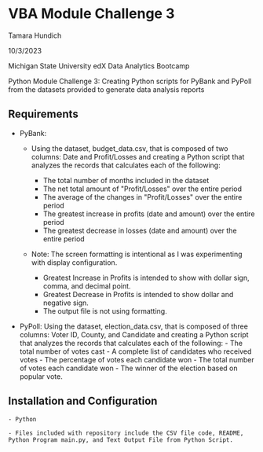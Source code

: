# VBA Module Challenge 3

  Tamara Hundich

  10/3/2023

  Michigan State University edX Data Analytics Bootcamp 

  Python Module Challenge 3: Creating Python scripts for PyBank and PyPoll from the datasets provided to generate data analysis reports 

## Requirements
  - PyBank:
    - Using the dataset, budget_data.csv, that is composed of two columns: Date and Profit/Losses and creating a Python script that analyzes the records that calculates each of the following: 
        - The total number of months included in the dataset
        - The net total amount of "Profit/Losses" over the entire period
        - The average of the changes in "Profit/Losses" over the entire period
        - The greatest increase in profits (date and amount) over the entire period
        - The greatest decrease in losses (date and amount) over the entire period

    - Note: The screen formatting is intentional as I was experimenting with display configuration. 
      - Greatest Increase in Profits is intended to show with dollar sign, comma, and decimal point. 
      - Greatest Decrease in Profits is intended to show dollar and negative sign. 
      - The output file is not using formatting. 

  - PyPoll: Using the dataset, election_data.csv, that is composed of three columns: Voter ID, County, and Candidate and creating a Python script that analyzes the records that calculates each of the following:
        - The total number of votes cast
        - A complete list of candidates who received votes
        - The percentage of votes each candidate won
        - The total number of votes each candidate won
        - The winner of the election based on popular vote.


## Installation and Configuration 
	- Python 
	
	- Files included with repository include the CSV file code, README, Python Program main.py, and Text Output File from Python Script. 
